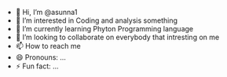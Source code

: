 - 👋 Hi, I’m @asunna1
- 👀 I’m interested in Coding and analysis something
- 🌱 I’m currently learning Phyton Programming language
- 💞️ I’m looking to collaborate on everybody that intresting on me
- 📫 How to reach me 
- 😄 Pronouns: ...
- ⚡ Fun fact: ...

<!---
asunna1/asunna1 is a ✨ special ✨ repository because its `README.md` (this file) appears on your GitHub profile.
You can click the Preview link to take a look at your changes.
--->
